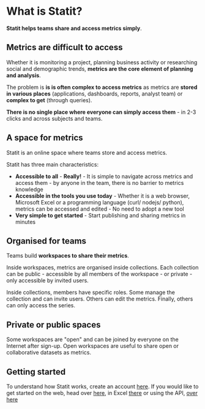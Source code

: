 # **What is Statit?**

**Statit helps teams share and access metrics simply**.


## **Metrics are difficult to access**

Whether it is monitoring a project, planning business activity or researching social and demographic trends, **metrics are the core element of planning and analysis**.

The problem is **is is often complex to access metrics** as metrics are **stored in various places** (applications, dashboards, reports, analyst team) or **complex to get** (through queries).

**There is no single place where everyone can simply access them** - in 2-3 clicks and across subjects and teams.


## **A space for metrics**

Statit is an online space where teams store and access metrics.

Statit has three main characteristics:

- **Accessible to all** - **Really!** - It is simple to navigate across metrics and access them - by anyone in the team, there is no barrier to metrics knowledge
- **Accessible in the tools you use today** - Whether it is a web browser, Microsoft Excel or a programming language (curl/ nodejs/ python), metrics can be accessed and edited - No need to adopt a new tool
- **Very simple to get started** - Start publishing and sharing metrics in minutes


## **Organised for teams**

Teams build **workspaces to share their metrics**.

Inside workspaces, metrics are organised inside collections. Each collection can be public - accessible by all members of the workspace - or private - only accessible by invited users.

Inside collections, members have specific roles. Some manage the collection and can invite users. Others can edit the metrics. Finally, others can only access the series.


## **Private or public spaces**

Some workspaces are "open" and can be joined by everyone on the Internet after sign-up. Open workspaces are useful to share open or collaborative datasets as metrics.


## **Getting started**

To understand how Statit works, create an account [here](https://gostatit.com/signup). If you would like to get started on the web, head over [here](gs_web.md), in Excel [there](gs_excel.md) or using the API, [over here](gs_api.md)
